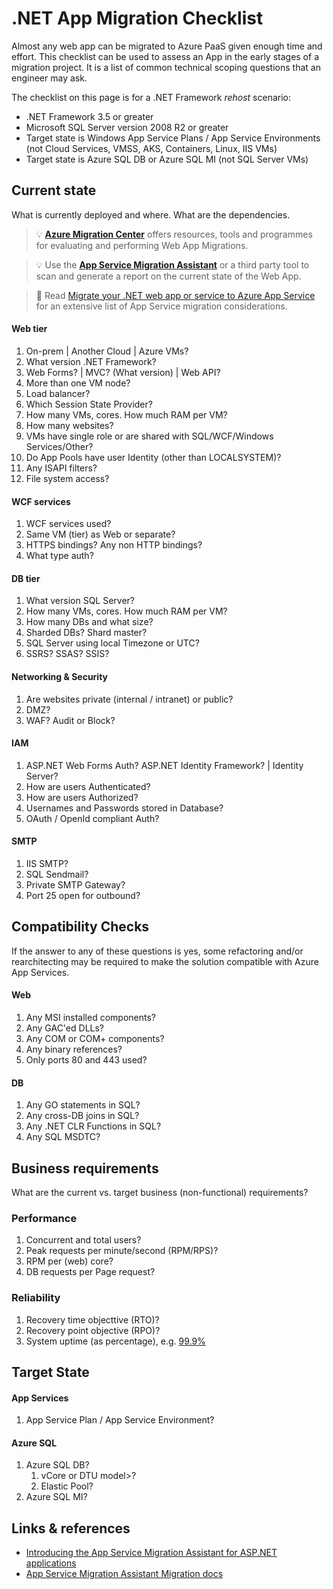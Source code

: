 # .NET App Migration Checklist

Almost any web app can be migrated to Azure PaaS given enough time and effort. This checklist can be used to assess an App in the early stages of a migration project. It is a list of common technical scoping questions that an engineer may ask.

The checklist on this page is for a .NET Framework _rehost_ scenario:

* .NET Framework 3.5 or greater
* Microsoft SQL Server version 2008 R2 or greater
* Target state is Windows App Service Plans / App Service Environments (not Cloud Services, VMSS, AKS, Containers, Linux, IIS VMs)
* Target state is Azure SQL DB or Azure SQL MI (not SQL Server VMs)

## Current state

What is currently deployed and where. What are the dependencies.

> 💡 **[Azure Migration Center]** offers resources, tools and programmes for evaluating and performing Web App Migrations. 

> 💡 Use the **[App Service Migration Assistant]** or a third party tool to scan and generate a report on the current state of the Web App. 

> 📖 Read [Migrate your .NET web app or service to Azure App Service] for an extensive list of App Service migration considerations.

#### Web tier

1. On-prem | Another Cloud | Azure VMs?
1. What version .NET Framework?
1. Web Forms? | MVC? (What version) | Web API?
1. More than one VM node?
1. Load balancer?
1. Which Session State Provider?
1. How many VMs, cores. How much RAM per VM?
1. How many websites?
1. VMs have single role or are shared with SQL/WCF/Windows Services/Other?
1. Do App Pools have user Identity (other than LOCALSYSTEM)?
1. Any ISAPI filters?
1. File system access?

#### WCF services

1. WCF services used? 
1. Same VM (tier) as Web or separate?
1. HTTPS bindings? Any non HTTP bindings?
1. What type auth?

#### DB tier

1. What version SQL Server?
1. How many VMs, cores. How much RAM per VM?
1. How many DBs and what size?
1. Sharded DBs? Shard master?
1. SQL Server using local Timezone or UTC?
1. SSRS? SSAS? SSIS?

#### Networking & Security

1. Are websites private (internal / intranet) or public?
1. DMZ?
1. WAF? Audit or Block?

#### IAM

1. ASP.NET Web Forms Auth? ASP.NET Identity Framework? | Identity Server?
1. How are users Authenticated?
1. How are users Authorized?
1. Usernames and Passwords stored in Database?
1. OAuth / OpenId compliant Auth?

#### SMTP

1. IIS SMTP?
1. SQL Sendmail?
1. Private SMTP Gateway?
1. Port 25 open for outbound?


## Compatibility Checks

If the answer to any of these questions is yes, some refactoring and/or rearchitecting may be required to make the solution compatible with Azure App Services.

#### Web

1. Any MSI installed components?
1. Any GAC'ed DLLs?
1. Any COM or COM+ components?
1. Any binary references?
1. Only ports 80 and 443 used?

#### DB

1. Any GO statements in SQL?
1. Any cross-DB joins in SQL?
1. Any .NET CLR Functions in SQL?
1. Any SQL MSDTC?

## Business requirements

What are the current vs. target business (non-functional) requirements? 

### Performance

1. Concurrent and total users?
1. Peak requests per minute/second (RPM/RPS)?
1. RPM per (web) core?
1. DB requests per Page request?
 
### Reliability

1. Recovery time objecttive (RTO)?
1. Recovery point objective (RPO)? 
1. System uptime (as percentage), e.g. [99.9%]

## Target State

#### App Services

1. App Service Plan / App Service Environment?


#### Azure SQL

1. Azure SQL DB?
   1. vCore or DTU model>?
   1. Elastic Pool?
1. Azure SQL MI?

## Links & references

* [Introducing the App Service Migration Assistant for ASP.NET applications]
* [App Service Migration Assistant Migration docs]

[Azure Migration Center]:https://azure.microsoft.com/en-us/migration/
[App Service Migration Assistant]:https://appmigration.microsoft.com/
[Migrate your .NET web app or service to Azure App Service]:https://docs.microsoft.com/en-us/dotnet/azure/migration/app-service
[App Service Migration Assistant Migration docs]:https://github.com/Azure/App-Service-Migration-Assistant/tree/master/MigrationDocs
[99.9%]:https://uptime.is/99.9
[Introducing the App Service Migration Assistant for ASP.NET applications]:https://azure.microsoft.com/en-us/blog/introducing-the-app-service-migration-assistant-for-asp-net-applications/